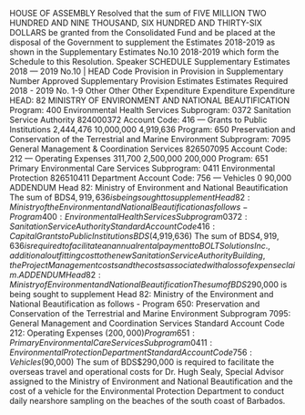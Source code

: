 HOUSE OF ASSEMBLY
Resolved that the sum of FIVE MILLION TWO HUNDRED AND NINE THOUSAND, SIX HUNDRED AND THIRTY-SIX DOLLARS be granted from the Consolidated Fund and be placed at the disposal of the Government to supplement the Estimates 2018-2019 as shown in the Supplementary Estimates No.10 2018-2019 which form the Schedule to this Resolution.
Speaker
SCHEDULE
Supplementary Estimates 2018 — 2019 No.10
| HEAD Code Provision in Provision in Supplementary Number Approved Supplementary Provision Estimates Estimates Required 2018 - 2019 No. 1-9 Other Other Other Expenditure Expenditure Expenditure HEAD: 82 MINISTRY OF ENVIRONMENT AND NATIONAL BEAUTIFICATION Program: 400 Environmental Health Services Subprogram: 0372 Sanitation Service Authority 824000372 Account Code: 416 — Grants to Public Institutions 2,444,476 10,000,000 4,919,636 Program: 650 Preservation and Conservation of the Terrestrial and Marine Environment Subprogram: 7095 General Management & Coordination Services 826507095 Account Code: 212 — Operating Expenses 311,700 2,500,000 200,000 Program: 651 Primary Environmental Care Services Subprogram: 0411 Environmental Protection 826510411 Department Account Code: 756 — Vehicles 0 90,000
ADDENDUM
Head 82: Ministry of Environment and National Beautification
The sum of BDS$4,919,636 is being sought to supplement Head 82: Ministry of the Environment and National Beautification as follows -
Program 400: Environmental Health Services
Subprogram 0372: Sanitation Service Authority
Standard Account Code 416: Capital Grants to Public
Institutions
BDS ($4,919,636)
The sum of BDS$4,919,636 is required to facilitate an annual rental payment to BOLT Solutions Inc., additional outfitting cost to the new Sanitation Service Authority Building, the Project Management costs and the costs associated with a loss of expense claim.
ADDENDUM
Head 82: Ministry of Environment and National Beautification
The sum of BDS$290,000 is being sought to supplement Head 82: Ministry of the Environment and National Beautification as follows -
Program 650: Preservation and Conservation of the Terrestrial and Marine Environment
Subprogram 7095: General Management and Coordination Services
Standard Account Code 212: Operating Expenses ($200,000)
Program 651: Primary Environmental Care Services Subprogram 0411: Environmental Protection Department Standard Account Code 756: Vehicles ($90,000)
The sum of BDS$290,000 is required to facilitate the overseas travel and operational costs for Dr. Hugh Sealy, Special Advisor assigned to the Ministry of Environment and National Beautification and the cost of a vehicle for the Environmental Protection Department to conduct daily nearshore sampling on the beaches of the south coast of Barbados.
